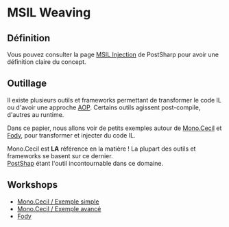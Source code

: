# MSIL Weaving

## Définition

Vous pouvez consulter la page [MSIL Injection](https://www.postsharp.net/aop.net/msil-injection) de PostSharp pour avoir une définition claire du concept.

## Outillage

Il existe plusieurs outils et frameworks permettant de transformer le code IL ou d'avoir une approche [AOP](https://en.wikipedia.org/wiki/Aspect-oriented_programming). Certains outils agissent post-compile, d'autres au runtime.

Dans ce papier, nous allons voir de petits exemples autour de [Mono.Cecil](www.mono-project.com/Cecil/) et [Fody](https://github.com/Fody/Fody), pour transformer et injecter du code IL.

Mono.Cecil est **LA** référence en la matière ! La plupart des outils et frameworks se basent sur ce dernier. \
[PostShap](https://www.postsharp.net/) étant l'outil incontournable dans ce domaine.

## Workshops

- [Mono.Cecil / Exemple simple](Workshop-Mono.Cecil-Simple/README.MD)
- [Mono.Cecil / Exemple avancé](Workshop-Mono.Cecil-Advanced/README.MD)
- [Fody](Workshop-Fody/README.MD)